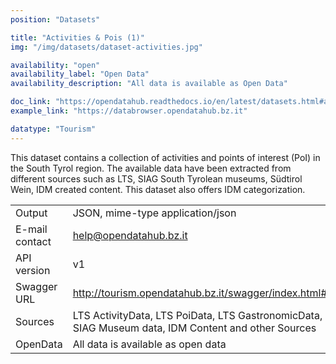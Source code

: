 ```yaml
---
position: "Datasets"

title: "Activities & Pois (1)"
img: "/img/datasets/dataset-activities.jpg"

availability: "open"
availability_label: "Open Data"
availability_description: "All data is available as Open Data"

doc_link: "https://opendatahub.readthedocs.io/en/latest/datasets.html#activity-poi-dataset"
example_link: "https://databrowser.opendatahub.bz.it"

datatype: "Tourism"
---
```


This dataset contains a collection of activities and points of interest (PoI) in the South Tyrol region. The available data have been extracted from different sources such as LTS, SIAG South Tyrolean museums, Südtirol Wein, IDM created content. This dataset also offers IDM categorization.

|                |                                                                                                                    |
| :------------- | ------------------------------------------------------------------------------------------------------------------ |
| Output         | JSON, mime-type application/json                                                                                   |
| E-mail contact | help@opendatahub.bz.it                                                                                             |
| API version    | v1                                                                                                                 |
| Swagger URL    | http://tourism.opendatahub.bz.it/swagger/index.html#/ODHActivityPoi                                                |
| Sources        | LTS ActivityData, LTS PoiData, LTS GastronomicData, SuedtirolWein, SIAG Museum data, IDM Content and other Sources |
| OpenData       | All data is available as open data                                                                                 |
